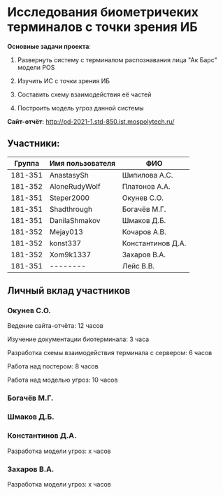 # Исследования биометричеких терминалов с точки зрения ИБ
<b>Основные задачи проекта</b>:

1. Развернуть систему с терминалом распознавания лица "Ак Барс" модели POS

2. Изучить ИС с точки зрения ИБ

3. Составить схему взаимодействия её частей

4. Построить модель угроз данной системы

<b>Сайт-отчёт</b>: http://pd-2021-1.std-850.ist.mospolytech.ru/

## Участники:

  | Группа  | Имя пользователя | ФИО              |
  |---------|------------------|------------------|
  | 181-351 | AnastasySh   | Шипилова А.С.      |
  | 181-352 | AloneRudyWolf    | Платонов А.А.     |
  | 181-351 | Steper2000       | Окунев С.О.      |
  | 181-351 | Shadthrough      | Богачёв М.Г.     |
  | 181-351 | DanilaShmakov    | Шмаков Д.Б.      |
  | 181-352 | Mejay013   | Кочаров А.В.    |
  | 181-352 | konst337   | Константинов Д.А.    |
  | 181-352 | Xom9k1337   | Захаров В.А.    |
  | 181-351 | --------     | Лейс В.В.    |

## Личный вклад участников
### Окунев С.О.
Ведение сайта-отчёта: 12 часов

Изучение документации биотерминала: 3 часа

Разработка схемы взаимодействия терминала с сервером: 6 часов

Работа над постером: 8 часов

Работа над моделью угроз: 10 часов

### Богачёв М.Г.

### Шмаков Д.Б.

### Константинов Д.А.
Разработка модели угроз: х часов

### Захаров В.А. 
Разработка модели угроз: х часов
